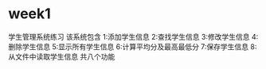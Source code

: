 # week1
学生管理系统练习
该系统包含
1:添加学生信息
2:查找学生信息
3:修改学生信息
4:删除学生信息
5:显示所有学生信息
6:计算平均分及最高最低分
7:保存学生信息
8:从文件中读取学生信息
共八个功能

